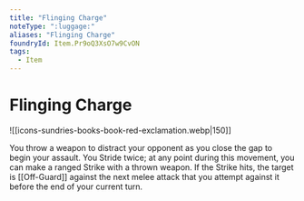 ```yaml
---
title: "Flinging Charge"
noteType: ":luggage:"
aliases: "Flinging Charge"
foundryId: Item.Pr9oQ3XsO7w9CvON
tags:
  - Item
---
```


# Flinging Charge
![[icons-sundries-books-book-red-exclamation.webp|150]]

You throw a weapon to distract your opponent as you close the gap to begin your assault. You Stride twice; at any point during this movement, you can make a ranged Strike with a thrown weapon. If the Strike hits, the target is [[Off-Guard]] against the next melee attack that you attempt against it before the end of your current turn.
